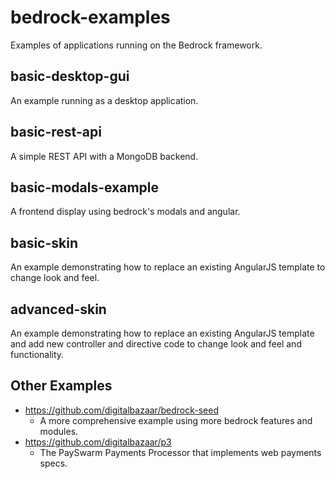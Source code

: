 # bedrock-examples

Examples of applications running on the Bedrock framework.

## basic-desktop-gui

An example running as a desktop application.

## basic-rest-api

A simple REST API with a MongoDB backend.

## basic-modals-example

A frontend display using bedrock's modals and angular.

## basic-skin

An example demonstrating how to replace an existing AngularJS template to
change look and feel.

## advanced-skin

An example demonstrating how to replace an existing AngularJS template and
add new controller and directive code to change look and feel and functionality.

## Other Examples

- https://github.com/digitalbazaar/bedrock-seed
  - A more comprehensive example using more bedrock features and modules.
- https://github.com/digitalbazaar/p3
  - The PaySwarm Payments Processor that implements web payments specs.
